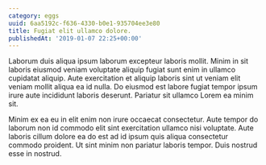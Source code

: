 ```yaml
---
category: eggs
uuid: 6aa5192c-f636-4330-b0e1-935704ee3e80
title: Fugiat elit ullamco dolore.
publishedAt: '2019-01-07 22:25+00:00'
---
```


Laborum duis aliqua ipsum laborum excepteur laboris mollit. Minim in sit laboris eiusmod veniam voluptate aliquip fugiat sunt enim in ullamco cupidatat aliquip. Aute exercitation et aliquip laboris sint ut veniam elit veniam mollit aliqua ea id nulla. Do eiusmod est labore fugiat tempor ipsum irure aute incididunt laboris deserunt. Pariatur sit ullamco Lorem ea minim sit.

Minim ex ea eu in elit enim non irure occaecat consectetur. Aute tempor do laborum non id commodo elit sint exercitation ullamco nisi voluptate. Aute laboris cillum dolore ea do est ad id ipsum quis aliqua consectetur commodo proident. Ut sint minim non pariatur laboris tempor. Duis nostrud esse in nostrud.